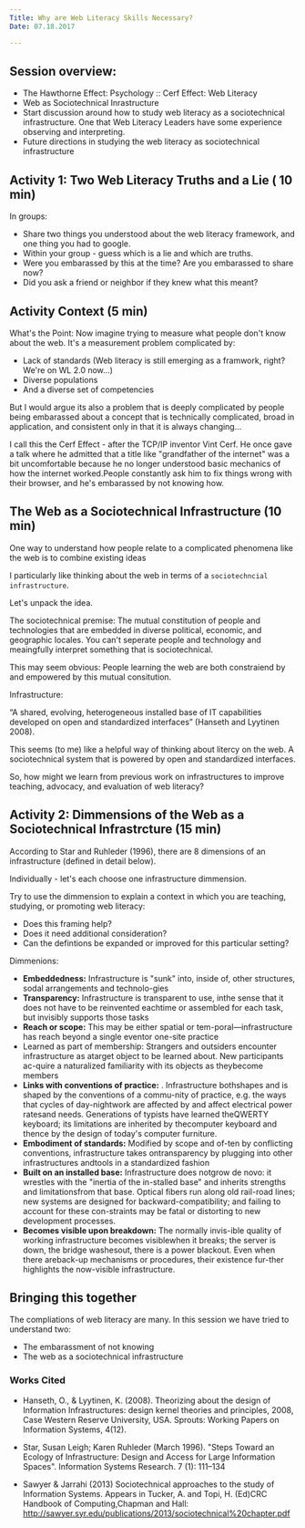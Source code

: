 ```yaml
---
Title: Why are Web Literacy Skills Necessary? 
Date: 07.18.2017

---
```


## Session overview: 
- The Hawthorne Effect: Psychology :: Cerf Effect: Web Literacy
- Web as Sociotechnical Inrastructure 
- Start discussion around how to study web literacy as a sociotechnical infrastructure. One that Web Literacy Leaders have some experience observing and interpreting. 
- Future directions in studying the web literacy as sociotechnical infrastructure 

## Activity 1: Two Web Literacy Truths and a Lie ( 10 min)
In groups:

- Share two things you understood about the web literacy framework, and one thing you had to google. 
- Within your group - guess which is a lie and which are truths. 
- Were you embarassed by this at the time? Are you embarassed to share now? 
- Did you ask a friend or neighbor if they knew what this meant? 


## Activity Context (5 min)
What's the Point: Now imagine trying to measure what people don't know about the web. It's a measurement problem complicated by:

- Lack of standards (Web literacy is still emerging as a framwork, right? We're on WL 2.0 now...)
- Diverse populations
- And a diverse set of competencies

But I would argue its also a problem that is deeply complicated by people being embarassed about a concept that is technically complicated, broad in application, and consistent only in that it is always changing... 

I call this the Cerf Effect - after the TCP/IP inventor Vint Cerf. He once gave a talk where he admitted that a title like "grandfather of the internet" was a bit uncomfortable because he no longer understood basic mechanics of how the internet worked.People constantly ask him to fix things wrong with their browser, and he's embarassed by not knowing how. 

## The Web as a Sociotechnical Infrastructure (10 min)

One way to understand how people relate to a complicated phenomena like the web is to combine existing ideas  

I particularly like thinking about the web in terms of a `sociotechncial infrastructure`. 

Let's unpack the idea. 

The sociotechnical premise: The mutual constitution of people and technologies that are embedded in diverse political, economic, and geographic locales. You can't seperate people and technology and meaingfully interpret something that is sociotechnical. 

This may seem obvious: People learning the web are both constraiend by and empowered by this mutual consitution. 

Infrastructure: 

“A shared, evolving, heterogeneous installed base of IT capabilities developed on open and standardized interfaces” (Hanseth and Lyytinen 2008).

This seems (to me) like a helpful way of thinking about litercy on the web. A sociotechnical system that is powered by open and standardized interfaces. 

So, how might we learn from previous work on infrastructures to improve teaching, advocacy, and evaluation of web literacy?  

## Activity 2: Dimmensions of the Web as a Sociotechnical Infrastrcture (15 min)

According to Star and Ruhleder (1996), there are 8 dimensions of an infrastructure (defined in detail below). 

Individually - let's each choose one infrastructure dimmension. 

Try to use the dimmension to explain a context in which you are teaching, studying, or promoting web literacy: 

- Does this framing help? 
- Does it need additional consideration? 
- Can the defintions be expanded or improved for this particular setting? 


Dimmenions: 		
- **Embeddedness:** Infrastructure  is "sunk"  into, inside of,  other  structures, sodal  arrangements  and  technolo-gies
- **Transparency:** Infrastructure is transparent to use, inthe  sense  that  it  does  not  have  to  be  reinvented  eachtime or assembled  for  each task, but  invisibly  supports those tasks
- **Reach or scope:** This  may  be  either  spatial  or  tem-poral—infrastructure  has  reach  beyond  a  single  eventor one-site practice
- Learned as part of membership: Strangers  and  outsiders  encounter  infrastructure  as  atarget  object  to be learned  about.  New  participants ac-quire  a  naturalized  familiarity  with  its  objects  as  theybecome members
- **Links with conventions of practice:** . Infrastructure  bothshapes and  is shaped  by the conventions  of  a  commu-nity  of  practice,  e.g.  the  ways  that  cycles  of  day-nightwork  are  affected  by  and  affect  electrical  power  ratesand  needs.  Generations   of  typists  have  learned  theQWERTY keyboard; its limitations are inherited  by thecomputer keyboard and thence by the design  of today's computer  furniture. 
- **Embodiment of standards:** Modified  by scope and of-ten  by  conflicting  conventions,  infrastructure  takes  ontransparency by plugging into other infrastructures  andtools in a standardized  fashion 
- **Built on an installed base:** Infrastructure   does  notgrow  de novo:  it  wrestles  with  the  "inertia  of  the  in-stalled  base"  and  inherits  strengths  and  limitationsfrom   that  base.  Optical  fibers  run  along  old  rail-road  lines;  new  systems  are  designed  for  backward-compatibility;  and  failing  to  account  for  these  con-straints may be fatal  or distorting  to new  development processes.  
- **Becomes visible upon breakdown:**  The normally  invis-ible  quality  of  working  infrastructure  becomes  visiblewhen  it breaks; the  server  is down,  the bridge  washesout,  there  is  a  power  blackout.  Even  when  there  areback-up mechanisms or procedures, their existence  fur-ther highlights the now-visible  infrastructure. 

## Bringing this together
The compliations of web literacy are many. In this session we have tried to understand two: 

- The embarassment of not knowing
- The web as a sociotechnical infrastructure 

### Works Cited 
- Hanseth, O., & Lyytinen, K. (2008). Theorizing about the design of Information Infrastructures: design kernel theories and principles, 2008, Case Western Reserve University, USA. Sprouts: Working Papers on Information Systems, 4(12).

- Star, Susan Leigh; Karen Ruhleder (March 1996). "Steps Toward an Ecology of Infrastructure: Design and Access for Large Information Spaces". Information Systems Research. 7 (1): 111–134 

- Sawyer & Jarrahi (2013) Sociotechnical approaches to the study of Information Systems. Appears in Tucker, A. and Topi, H. (Ed)CRC Handbook of Computing,Chapman and Hall: http://sawyer.syr.edu/publications/2013/sociotechnical%20chapter.pdf
